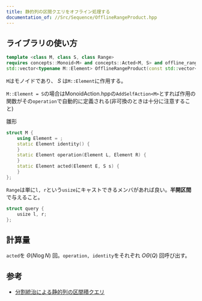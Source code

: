 ```yaml
---
title: 静的列の区間クエリをオフライン処理する
documentation_of: //Src/Sequence/OfflineRangeProduct.hpp
---
```


## ライブラリの使い方

```cpp
template <class M, class S, class Range>
requires concepts::Monoid<M> and concepts::Acted<M, S> and offline_range_product_internal::Range<Range>
std::vector<typename M::Element> OfflineRangeProduct(const std::vector<S>& as, const std::vector<Range>& qs)
```

`M`はモノイドであり、 $S$ は`M::Element`に作用する。

`M::Element = S`の場合はMonoidAction.hppの`AddSelfAction<M>`とすれば作用の関数がその`operation`で自動的に定義される(非可換のときは十分に注意すること)

雛形

```cpp
struct M {
    using Element = ;
    static Element identity() {
    }
    static Element operation(Element L, Element R) {
    }
    static Element acted(Element E, S s) {
    }
};
```

`Range`は単に`l, r`という`usize`にキャストできるメンバがあれば良い。**半開区間**で与えること。

```cpp
struct query {
    usize l, r;
};
```

## 計算量

`acted`を $\Theta (N\log N)$ 回。`operation, identity`をそれぞれ $O\Theta (Q)$ 回呼び出す。

## 参考

- [分割統治による静的列の区間積クエリ](https://maspypy.com/%E5%88%86%E5%89%B2%E7%B5%B1%E6%B2%BB%E3%81%AB%E3%82%88%E3%82%8B%E9%9D%99%E7%9A%84%E5%88%97%E3%81%AE%E5%8C%BA%E9%96%93%E7%A9%8D%E3%82%AF%E3%82%A8%E3%83%AA)


